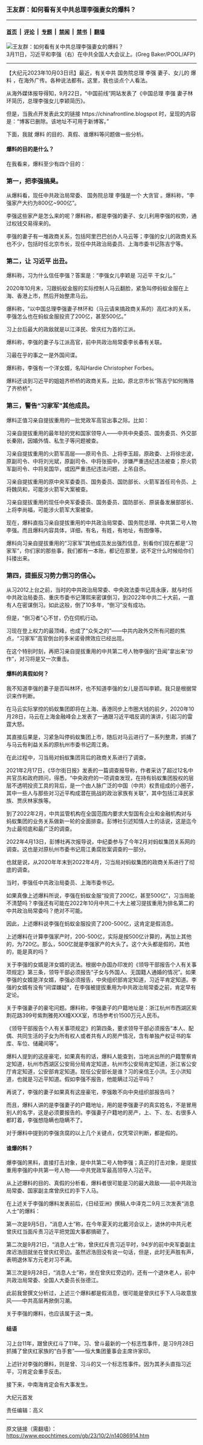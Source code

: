 ### 王友群：如何看有关中共总理李强妻女的爆料？

---

#### [首页](../../../..?n14086914) &nbsp;|&nbsp; [评论](../../../../../epoch-comment?n14086914) &nbsp;|&nbsp; [专题](../../../../../epoch-special?n14086914) &nbsp;|&nbsp; [禁闻](../../../../../epoch-news?n14086914) &nbsp;|&nbsp; [禁书](../../../../../books?n14086914) &nbsp;|&nbsp; [翻墙](https://github.com/gfw-breaker/nogfw/blob/master/README.md?n14086914)


<div><img alt="王友群：如何看有关中共总理李强妻女的爆料？" class="attachment-djy_600_400 size-djy_600_400 wp-post-image" src="https://i.epochtimes.com/assets/uploads/2023/10/id14086915-000_33AY4LG_111-600x400.jpg"/>
<div class="caption">
 3月11日，习近平和李强（右）在中共全国人大会议上。(Greg Baker/POOL/AFP)
</div></div><hr/><div class="post_content" id="artbody" itemprop="articleBody">
 <!-- article content begin -->
 <p>
  【大纪元2023年10月03日讯】最近，有关中共
  <ok href="https://www.epochtimes.com/gb/tag/%E5%9B%BD%E5%8A%A1%E9%99%A2%E6%80%BB%E7%90%86.html">
   国务院总理
  </ok>
  <ok href="https://www.epochtimes.com/gb/tag/%E6%9D%8E%E5%BC%BA.html">
   李强
  </ok>
  妻子、女儿的
  <ok href="https://www.epochtimes.com/gb/tag/%E7%88%86%E6%96%99.html">
   爆料
  </ok>
  ，在海外广传。各种说法都有。这里，我也谈点个人看法。
 </p>
 <p style="font-weight: 400;">
  从海外媒体报导得知，9月22日，“中国前线”网站发表了《中国总理
  <ok href="https://www.epochtimes.com/gb/tag/%E6%9D%8E%E5%BC%BA.html">
   李强
  </ok>
  妻子林环简历，总理李强女儿李颖简历》。
 </p>
 <p style="font-weight: 400;">
  但是，当我点开发表此文的链接
  <ok href="https://chinafrontline.blogspot.com/2023/09/Lin-Huan.html">
   https://chinafrontline.blogspot
  </ok>
  时，呈现的内容是：“博客已删除。该地址不可用于新博客。”
 </p>
 <p style="font-weight: 400;">
  下面，我就
  <ok href="https://www.epochtimes.com/gb/tag/%E7%88%86%E6%96%99.html">
   爆料
  </ok>
  的目的、真假、谁爆料等问题做一些分析。
 </p>
 <h4 style="font-weight: 400;">
  <strong>
   爆料的目的是什么？
  </strong>
 </h4>
 <p style="font-weight: 400;">
  在我看来，爆料至少有四个目的：
 </p>
 <h3 style="font-weight: 400;">
  <strong>
   第一，把李强搞臭。
  </strong>
 </h3>
 <p style="font-weight: 400;">
  从爆料看，现任中共政治局常委、
  <ok href="https://www.epochtimes.com/gb/tag/%E5%9B%BD%E5%8A%A1%E9%99%A2%E6%80%BB%E7%90%86.html">
   国务院总理
  </ok>
  李强是一个
  <ok href="https://www.epochtimes.com/gb/tag/%E5%A4%A7%E8%B4%AA%E5%AE%98.html">
   大贪官
  </ok>
  。爆料称，“李强家产大约为800亿~900亿”。
 </p>
 <p style="font-weight: 400;">
  李强这些家产是怎么来的呢？爆料称，都是李强的妻子、女儿利用李强的权势，通过权钱交易得来的。
 </p>
 <p style="font-weight: 400;">
  李强的妻子有一堆政商关系，包括阿里巴巴创办人马云等；李强的女儿的政商关系也不少，包括时任北京市长，现任中共政治局委员、上海市委书记陈吉宁等。
 </p>
 <h3 style="font-weight: 400;">
  <strong>
   第二，让
   <ok href="https://www.epochtimes.com/gb/tag/%E4%B9%A0%E8%BF%91%E5%B9%B3.html">
    习近平
   </ok>
   出丑。
  </strong>
 </h3>
 <p style="font-weight: 400;">
  爆料称，习为什么信任李强？答案是：“李强女儿李颖是
  <ok href="https://www.epochtimes.com/gb/tag/%E4%B9%A0%E8%BF%91%E5%B9%B3.html">
   习近平
  </ok>
  干女儿。”
 </p>
 <p style="font-weight: 400;">
  2020年10月末，习跟蚂蚁金服的实际控制人马云翻脸，紧急叫停蚂蚁金服在上海、香港上市，然后开始整肃马云。
 </p>
 <p style="font-weight: 400;">
  爆料称，“以中国总理李强妻子林环和（马云请来搞政商关系的）高红冰的关系，李强怎么也在蚂蚁金服投资了200亿，甚至500亿。”
 </p>
 <p style="font-weight: 400;">
  习上台后最大的政敌就是以江泽民、曾庆红为首的江派。
 </p>
 <p style="font-weight: 400;">
  爆料称，李强的妻子与江派高官，前中共政治局常委李长春有关联。
 </p>
 <p style="font-weight: 400;">
  习最在乎的事之一是外国间谍。
 </p>
 <p style="font-weight: 400;">
  爆料称，李强有一个洋女婿，名叫Hardie Christopher Forbes。
 </p>
 <p style="font-weight: 400;">
  爆料还谈到习近平的姐姐齐桥桥的政商关系，比如，原北京市长“陈吉宁如何贿赂了齐桥桥”。
 </p>
 <h3 style="font-weight: 400;">
  <strong>
   第三，警告“习家军”其他成员。
  </strong>
 </h3>
 <p style="font-weight: 400;">
  爆料正值习亲自提拔重用的一批党政军高官出事之际。比如：
 </p>
 <p style="font-weight: 400;">
  习亲自提拔重用的最年轻的党和国家领导人——中共中央委员、国务委员、外交部长秦刚，因婚外情、私生子等问题被查。
 </p>
 <p style="font-weight: 400;">
  习亲自提拔重用的火箭军高层——原司令员、上将李玉超，原政委、上将徐忠波，原副司令、中将刘光斌，原副司令、中将张振中，涉嫌严重违纪违法被查；原火箭军副司令、中将吴国华，或因严重违纪违法问题，上吊自杀。
 </p>
 <p style="font-weight: 400;">
  习亲自提拔重用的原中央军委委员、国务委员、国防部长、火箭军首任司令员、上将魏凤和，可能涉火箭军大案被查。
 </p>
 <p style="font-weight: 400;">
  习亲自提拔重用的现任中央军委委员、国务委员、国防部长、原装备发展部部长、上将李尚福，可能涉火箭军大案被查。
 </p>
 <p style="font-weight: 400;">
  现在，爆料直指习亲自提拔重用的中共政治局常委、国务院总理、中共第二号人物李强。而且爆料内容具体，详细，有名，有姓，有地址，有图像等。
 </p>
 <p style="font-weight: 400;">
  爆料向习亲自提拔重用的“习家军”其他成员发出强烈信息，别看你们现在都是“习家军”，你们家的那些事，我们都有一本账，都记在那里，说不定什么时候给你们抖搂出来。
 </p>
 <h3 style="font-weight: 400;">
  <strong>
   第四，提振反习势力倒习的信心。
  </strong>
 </h3>
 <p style="font-weight: 400;">
  从习2012上台之前，当时的中共政治局常委、中央政法委书记周永康，就与时任中共政治局委员、重庆市委书记薄熙来密谋倒习，到2022年中共二十大前，一直有人在密谋倒习。如此这般，倒了10多年，“倒习”没有成功。
 </p>
 <p style="font-weight: 400;">
  但是，“倒习者”心不甘，仍在伺机行动。
 </p>
 <p style="font-weight: 400;">
  习现在登上权力的最顶峰，也成了“众矢之的”——中共内政外交所有问题的焦点，“习家军”高官倒台的多米诺骨牌效应已经出现。
 </p>
 <p style="font-weight: 400;">
  在这个特别时刻，再把习亲自提拔重用的中共第二号人物李强的“丑闻”拿出来“炒作”，对习将是又一次重击。
 </p>
 <h4 style="font-weight: 400;">
  <strong>
   爆料的真假如何？
  </strong>
 </h4>
 <p style="font-weight: 400;">
  我不知道李强的妻子是否叫林环，也不知道李强的女儿是否叫李颖。我只是根据常识来作判断。
 </p>
 <p style="font-weight: 400;">
  在马云实际掌控的蚂蚁集团即将在上海、香港同步上市圈大钱的前夕，2020年10月28日，马云在上海金融峰会上发表了一通跟习近平唱反调的演讲，引起习的雷霆大怒。
 </p>
 <p style="font-weight: 400;">
  其直接后果是，习紧急叫停蚂蚁集团上市，随后对马云进行了一系列整肃，抓捕了与马云有利益关系的原杭州市委书记周江勇。
 </p>
 <p style="font-weight: 400;">
  在此过程中，习当局对蚂蚁集团背后的政商关系进行了调查。
 </p>
 <p style="font-weight: 400;">
  2021年2月17日，《华尔街日报》发表的一篇调查报导称，作者采访了超过12名中共官员和政府顾问，得悉，“中央政府的一项调查发现，在持有蚂蚁集团股权的层层不透明投资工具的背后，是一个由人脉广泛的中国（中共）权贵组成的小圈子，其中一些人与那些对习近平构成潜在挑战的政治家族有关联”，其中包括江泽民家族、贾庆林家族等。
 </p>
 <p style="font-weight: 400;">
  到了2022年2月，中共监管机构在全国范围内要求大型国有企业和金融机构对与蚂蚁集团的业务关系做新一轮的全面排查。彭博社引述知情人士的话说，这是迄今为止最彻底和最广泛的调查。
 </p>
 <p style="font-weight: 400;">
  2022年4月13日，彭博社再次报导说，中纪委参与了今年2月对蚂蚁集团关系网的调查。这也是对原杭州市委书记周江勇腐败案调查的一部分。
 </p>
 <p style="font-weight: 400;">
  也就是说，从2020年年末到2022年4月，习当局对蚂蚁集团的政商关系进行了彻底的调查。
 </p>
 <p style="font-weight: 400;">
  当时，李强任中共政治局委员、上海市委书记。
 </p>
 <p style="font-weight: 400;">
  如果真像上述爆料所说，李强在蚂蚁金服“投资了200亿，甚至500亿”，习当局能不清楚吗？李强还有可能在2022年10月中共二十大上被习提拔重用为排名第二的中共政治局常委吗？绝对不可能。
 </p>
 <p style="font-weight: 400;">
  因此，上述爆料说李强在蚂蚁金服投资了200-500亿，这肯定是假消息。
 </p>
 <p style="font-weight: 400;">
  上述爆料在计算李强家产时，200-500亿，实际是按500亿计算的，再加上其他的，为720亿。那么，500亿就是李强家产的大头了。这个大头都是假的，其他的，能是真的吗？
 </p>
 <p style="font-weight: 400;">
  关于李强的女婿是洋女婿的说法。根据中办国办印发的《领导干部报告个人有关事项规定》第三条，领导干部必须报告“子女与外国人、无国籍人通婚的情况”。如果李强的女婿是洋女婿，李强必须报告，中央组织部肯定知道，习近平肯定知道。李强的女婿有没有“间谍嫌疑”，在李强被提拔重用为中共政治局常委之前，肯定早有定论。
 </p>
 <p style="font-weight: 400;">
  关于李强妻子的豪宅问题。爆料称，李强妻子的户籍地址是：浙江杭州市西湖区紫荆花路399号紫荆雅苑XX幢XXX室，市场参考价1500万元人民币。
 </p>
 <p style="font-weight: 400;">
  《领导干部报告个人有关事项规定》的第四条，要求领导干部必须报告“本人、配偶、共同生活的子女为所有权人或者共有人的房产情况，含有单独产权证书的车库、车位、储藏间等”。
 </p>
 <p style="font-weight: 400;">
  爆料人提到的这座豪宅，如果真有的话，爆料人能查到，当地派出所的户籍警察肯定知道，杭州市西湖区公安局分局肯定知道，杭州市公安局肯定知道，浙江省公安厅肯定知道，公安部肯定知道。现任公安部长是谁？习的亲信王小洪。王小洪知道，也就是习近平知道。假如李强不报告，他能瞒过习近平吗？
 </p>
 <p style="font-weight: 400;">
  再说了，李强的妻子如果真有这座豪宅，李强敢不向中央组织部报告吗？
 </p>
 <p style="font-weight: 400;">
  而且，爆料人讲的是李强妻子的户籍地址，用的是李强妻子的真实姓名，不是冒用别人的名字，这是必须要报告的。李强妻子户籍地的房产，上、下、左、右很多人都盯着，李强想隐瞒也隐瞒不了。
 </p>
 <p style="font-weight: 400;">
  对于爆料中提到的李强贪腐的以上几个关键点，仅凭常识判断，都是假的。
 </p>
 <h4 style="font-weight: 400;">
  <strong>
   谁爆的料？
  </strong>
 </h4>
 <p style="font-weight: 400;">
  爆李强的黑料，直接打击对象，是中共第二号人物李强；真正的打击对象，是提拔重用李强的中共第一号人物——中共党政军最高领导人习近平。
 </p>
 <p style="font-weight: 400;">
  从上述爆料的目的、真假的分析看，爆料者很可能是习的最大政敌——前中共政治局常委、国家副主席曾庆红的手下人马。
 </p>
 <p style="font-weight: 400;">
  在上述关于李强的爆料发表前后，《日经亚洲》撰稿人中泽克二9月三次发表“消息人士”的爆料：
 </p>
 <p style="font-weight: 400;">
  第一次是9月5日，“消息人士”称，在今年夏天的北戴河会议上，退休的中共元老曾庆红当面斥责习近平把党国大事都搞砸了。
 </p>
 <p style="font-weight: 400;">
  第二次是9月21日，“消息人士”称，曾庆红斥责习近平时，94岁的前中央军委副主席迟浩田就坐在曾庆红旁边。虽然迟浩田没有说一句话，但是，此时无声胜有声，表明退休军方元老对习不满。
 </p>
 <p style="font-weight: 400;">
  第三次是9月28日，“消息人士”称，坐在曾庆红旁边的，还有一个退休老人，前中共政治局常委、全国人大委员长张德江。
 </p>
 <p style="font-weight: 400;">
  此前我曾撰文分析过，上述三个爆料都是假消息，很可能是曾庆红手下人马故意放风——中共高层再掀倒习潮。
 </p>
 <p style="font-weight: 400;">
  关于李强的爆料，也应该属于这一类。
 </p>
 <h4 style="font-weight: 400;">
  <strong>
   结语
  </strong>
 </h4>
 <p style="font-weight: 400;">
  习上台11年，跟曾庆红斗了11年。习、曾斗最新的一个标志性事件，是习9月28日抓捕了曾庆红家族的“白手套”——恒大集团董事会主席许家印。
 </p>
 <p style="font-weight: 400;">
  上述针对李强的爆料，则是曾、习斗的又一个标志性事件。因为其矛头直指习近平，习肯定会重手反击。
 </p>
 <p style="font-weight: 400;">
  接下来，中南海肯定会有大事发生。
 </p>
 <p style="font-weight: 400;">
  大纪元首发
 </p>
 <p style="font-weight: 400;">
  责任编辑：高义
 </p>
 <!-- article content end -->
 <div id="below_article_ad">
 </div>
</div>


---

原文链接（需翻墙）：https://www.epochtimes.com/gb/23/10/2/n14086914.htm